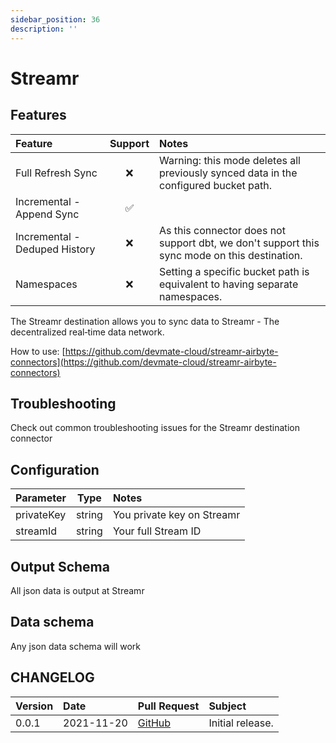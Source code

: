```yaml
---
sidebar_position: 36
description: ''
---
```


# Streamr

## Features

| Feature                       | Support | Notes                                                                                        |
| :---------------------------- | :-----: | :------------------------------------------------------------------------------------------- |
| Full Refresh Sync             |   ❌    | Warning: this mode deletes all previously synced data in the configured bucket path.         |
| Incremental - Append Sync     |   ✅    |                                                                                              |
| Incremental - Deduped History |   ❌    | As this connector does not support dbt, we don't support this sync mode on this destination. |
| Namespaces                    |   ❌    | Setting a specific bucket path is equivalent to having separate namespaces.                  |

The Streamr destination allows you to sync data to Streamr - The decentralized
real‑time data network.

How to use: [https://github.com/devmate-cloud/streamr-airbyte-connectors](https://github.com/devmate-cloud/streamr-airbyte-connectors)

## Troubleshooting

Check out common troubleshooting issues for the Streamr destination connector

## Configuration

| Parameter  |  Type  | Notes                      |
| :--------- | :----: | :------------------------- |
| privateKey | string | You private key on Streamr |
| streamId   | string | Your full Stream ID        |

## Output Schema

All json data is output at Streamr

## Data schema

Any json data schema will work

## CHANGELOG

| Version | Date       | Pull Request                                                                              | Subject          |
| :------ | :--------- | :---------------------------------------------------------------------------------------- | :--------------- |
| 0.0.1   | 2021-11-20 | [GitHub](https://github.com/devmate-cloud/streamr-airbyte-connectors/releases/tag/v0.0.1) | Initial release. |
